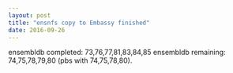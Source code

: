 ```yaml
---
layout: post
title: "ensnfs copy to Embassy finished"
date: 2016-09-26
---
```


ensembldb completed: 73,76,77,81,83,84,85
ensembldb remaining: 74,75,78,79,80 (pbs with 74,75,78,80).

